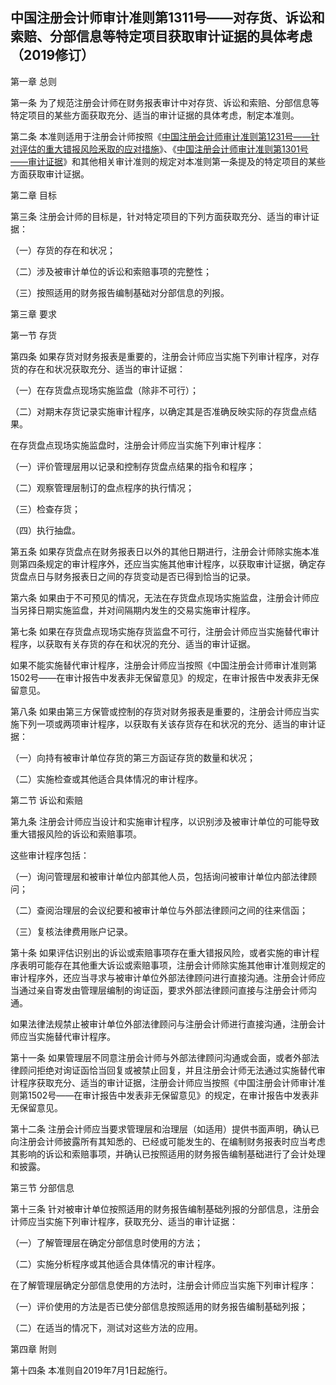 ## 中国注册会计师审计准则第1311号——对存货、诉讼和索赔、分部信息等特定项目获取审计证据的具体考虑（2019修订）

第一章 总则

第一条 为了规范注册会计师在财务报表审计中对存货、诉讼和索赔、分部信息等特定项目的某些方面获取充分、适当的审计证据的具体考虑，制定本准则。

第二条 本准则适用于注册会计师按照《[中国注册会计师审计准则第1231号——针对评估的重大错报风险釆取的应对措施](https://cicpa.wkinfo.com.cn/document/show?collection=legislation&aid=MTAxMDAxMzEyOTk%3D&language=中文)》、《[中国注册会计师审计准则第1301号——审计证据](https://cicpa.wkinfo.com.cn/document/show?collection=legislation&aid=MTAxMDAxMjIzNDA%3D&language=中文)》和其他相关审计准则的规定对本准则第一条提及的特定项目的某些方面获取审计证据。

第二章 目标

第三条 注册会计师的目标是，针对特定项目的下列方面获取充分、适当的审计证据：

（一）存货的存在和状况；

（二）涉及被审计单位的诉讼和索赔事项的完整性；

（三）按照适用的财务报告编制基础对分部信息的列报。

第三章 要求

第一节 存货

第四条 如果存货对财务报表是重要的，注册会计师应当实施下列审计程序，对存货的存在和状况获取充分、适当的审计证据：

（一）在存货盘点现场实施监盘（除非不可行）；

（二）对期末存货记录实施审计程序，以确定其是否准确反映实际的存货盘点结果。

在存货盘点现场实施监盘时，注册会计师应当实施下列审计程序：

（一）评价管理层用以记录和控制存货盘点结果的指令和程序；

（二）观察管理层制订的盘点程序的执行情况；

（三）检查存货；

（四）执行抽盘。

第五条 如果存货盘点在财务报表日以外的其他日期进行，注册会计师除实施本准则第四条规定的审计程序外，还应当实施其他审计程序，以获取审计证据，确定存货盘点日与财务报表日之间的存货变动是否已得到恰当的记录。

第六条 如果由于不可预见的情况，无法在存货盘点现场实施监盘，注册会计师应当另择日期实施监盘，并对间隔期内发生的交易实施审计程序。

第七条 如果在存货盘点现场实施存货监盘不可行，注册会计师应当实施替代审计程序，以获取有关存货的存在和状况的充分、适当的审计证据。

如果不能实施替代审计程序，注册会计师应当按照《中国注册会计师审计准则第1502号——在审计报告中发表非无保留意见》的规定，在审计报告中发表非无保留意见。

第八条 如果由第三方保管或控制的存货对财务报表是重要的，注册会计师应当实施下列一项或两项审计程序，以获取有关该存货存在和状况的充分、适当的审计证据：

（一）向持有被审计单位存货的第三方函证存货的数量和状况；

（二）实施检查或其他适合具体情况的审计程序。

第二节 诉讼和索赔

第九条 注册会计师应当设计和实施审计程序，以识别涉及被审计单位的可能导致重大错报风险的诉讼和索赔事项。

这些审计程序包括：

（一）询问管理层和被审计单位内部其他人员，包括询问被审计单位内部法律顾问；

（二）查阅治理层的会议纪要和被审计单位与外部法律顾问之间的往来信函；

（三）复核法律费用账户记录。

第十条 如果评估识别出的诉讼或索赔事项存在重大错报风险，或者实施的审计程序表明可能存在其他重大诉讼或索赔事项，注册会计师除实施其他审计准则规定的审计程序外，还应当寻求与被审计单位外部法律顾问进行直接沟通。注册会计师应当通过亲自寄发由管理层编制的询证函，要求外部法律顾问直接与注册会计师沟通。

如果法律法规禁止被审计单位外部法律顾问与注册会计师进行直接沟通，注册会计师应当实施替代审计程序。

第十一条 如果管理层不同意注册会计师与外部法律顾问沟通或会面，或者外部法律顾问拒绝对询证函恰当回复或被禁止回复，并且注册会计师无法通过实施替代审计程序获取充分、适当的审计证据，注册会计师应当按照《中国注册会计师审计准则第1502号——在审计报告中发表非无保留意见》的规定，在审计报告中发表非无保留意见。

第十二条 注册会计师应当要求管理层和治理层（如适用）提供书面声明，确认已向注册会计师披露所有其知悉的、已经或可能发生的、在编制财务报表时应当考虑其影响的诉讼和索赔事项，并确认已按照适用的财务报告编制基础进行了会计处理和披露。

第三节 分部信息

第十三条 针对被审计单位按照适用的财务报告编制基础列报的分部信息，注册会计师应当实施下列审计程序，获取充分、适当的审计证据：

（一）了解管理层在确定分部信息时使用的方法；

（二）实施分析程序或其他适合具体情况的审计程序。

在了解管理层确定分部信息使用的方法时，注册会计师应当实施下列审计程序：

（一）评价使用的方法是否已使分部信息按照适用的财务报告编制基础列报；

（二）在适当的情况下，测试对这些方法的应用。

第四章 附则

第十四条 本准则自2019年7月1日起施行。